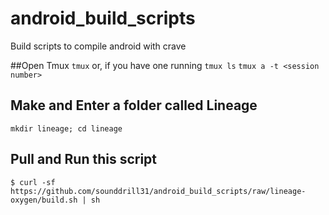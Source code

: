 # android_build_scripts
Build scripts to compile android with crave

##Open Tmux
```tmux```
or, if you have one running
```tmux ls```
```tmux a -t <session number>```

## Make and Enter a folder called Lineage
```mkdir lineage; cd lineage```

## Pull and Run this script
```$ curl -sf https://github.com/sounddrill31/android_build_scripts/raw/lineage-oxygen/build.sh | sh```
